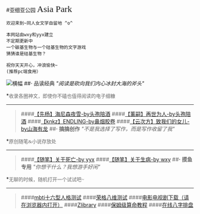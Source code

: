 #<font face="微软雅黑">亚细亚公园</font>  <font face="fantasy" size="5">Asia Park</font>

    欢迎来到~同人女文学自留地 ^o^    

    本网站由wxy和yyx建立
    不定期更新中
    一个碳基生物与一个硅基生物的文字游戏
    猜猜谁是硅基生物？    

    祝你天天开心，冲浪愉快~
    (推荐pc端食用）
![横幅](https://img2.doubanio.com/view/status/raw/public/af178091ef01c7e.webp)
##**<font face='黑体' color=#696969 >· 品读经典</font>**
*"阅读是砍向我们内心冰封大海的斧头"*  
      
*<font face='黑体' color=#696969 size=2 >收录各圈神文，即使你不磕也值得阅读的电子细糠</font>
****
> ####[【先杨】海尼森夜雪-by头孢陪酒](https://erbaijingsizaishanshang.lofter.com/post/1f5f564d_12ce6620)
> ####[【薰嗣】再世为人-by头孢陪酒](https://gimmegriffith.lofter.com/post/42b1a8_a1e9ecd)
> ####[【knkz】ENDLING-by鼻烟胶卷](https://bluesnuffvideo.wordpress.com/2020/03/05/endling01/)
> ####[【云次方】致我们的女儿-by山海有龙](https://overweight-fireball.lofter.com/post/307cc8_1c9308df8)
##**<font face='黑体' color=#696969 >· 搞搞创作</font>**
*"不是我选择了写作，而是写作收留了我"*    
    
*<font face='黑体' color=#696969 size=2 >原创随笔&小说存放处</font>
****
> ####[【随笔】关于死亡-by yyx](https://asiapark.fun/article/)
> ####[【随笔】关于生病-by  wxy](https://asiapark.fun/article1/)
##**<font face='黑体' color=#696969 >· 摸鱼专用</font>**
*"你想干什么？我想游手好闲"*    
    
*<font face='黑体' color=#696969 size=2 >无聊的时候，随机打开一个试试吧~</font>
****
> ####[mbti十六型人格测试](https://www.16personalities.com/ch/%E4%BA%BA%E6%A0%BC%E6%B5%8B%E8%AF%95)
> ####[荣格八维测试](https://www.jungus.cn/zh-hans/test/)
> ####[电影电视剧下载（请在浏览器内打开）](https://nmme.xyz/)
> ####[Zlibrary](https://zh.singlelogin.rs/)
> ####[保姆级算命教程](https://www.bilibili.com/video/BV1x14y1r7Qv/?spm_id_from=333.337.search-card.all.click)
> ####[在线八字排盘](https://pcbz.iwzwh.com/#/paipan/index)

  
   

